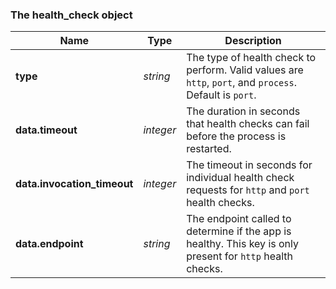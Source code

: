 ### The health_check object

Name | Type | Description
---- | ---- | -----------
**type** | _string_ | The type of health check to perform. Valid values are `http`, `port`, and `process`. Default is `port`.
**data.timeout** | _integer_ | The duration in seconds that health checks can fail before the process is restarted.
**data.invocation_timeout** | _integer_ | The timeout in seconds for individual health check requests for `http` and `port` health checks.
**data.endpoint** | _string_ | The endpoint called to determine if the app is healthy. This key is only present for `http` health checks.
